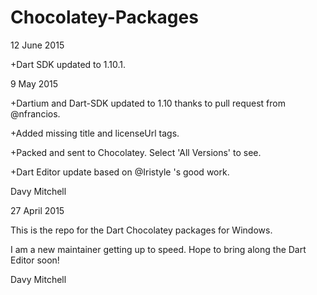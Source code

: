 # Chocolatey-Packages
12 June 2015

+Dart SDK updated to 1.10.1.


9 May 2015

+Dartium and Dart-SDK updated to 1.10 thanks to pull request from @nfrancios.

+Added missing title and licenseUrl tags.

+Packed and sent to Chocolatey. Select 'All Versions' to see.

+Dart Editor update based on @Iristyle 's good work.


Davy Mitchell

27 April 2015

This is the repo for the Dart Chocolatey packages for Windows.

I am a new maintainer getting up to speed. Hope to bring along the Dart Editor soon!

Davy Mitchell
